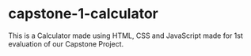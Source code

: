 # capstone-1-calculator

This is a Calculator made using HTML, CSS and JavaScript made for 1st evaluation of our Capstone Project.
